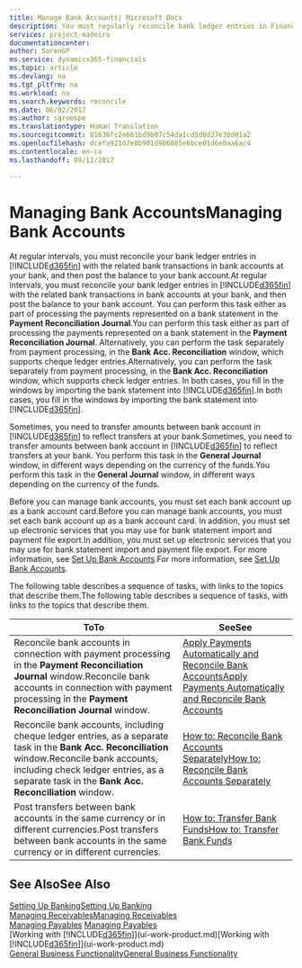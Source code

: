 ```yaml
---
title: Manage Bank Accounts| Microsoft Docs
description: You must regularly reconcile bank ledger entries in Financials with the related bank transactions in your bank accounts.
services: project-madeira
documentationcenter: 
author: SorenGP
ms.service: dynamics365-financials
ms.topic: article
ms.devlang: na
ms.tgt_pltfrm: na
ms.workload: na
ms.search.keywords: reconcile
ms.date: 06/02/2017
ms.author: sgroespe
ms.translationtype: Human Translation
ms.sourcegitcommit: 81636fc2e661bd9b07c54da1cd5d0d27e30d01a2
ms.openlocfilehash: dcefa921d7e8b901d906085e6bce01d6e0aa6ac4
ms.contentlocale: en-ca
ms.lasthandoff: 09/11/2017

---
```

# <a name="managing-bank-accounts"></a><span data-ttu-id="37f06-103">Managing Bank Accounts</span><span class="sxs-lookup"><span data-stu-id="37f06-103">Managing Bank Accounts</span></span>
<span data-ttu-id="37f06-104">At regular intervals, you must reconcile your bank ledger entries in [!INCLUDE[d365fin](includes/d365fin_md.md)] with the related bank transactions in bank accounts at your bank, and then post the balance to your bank account.</span><span class="sxs-lookup"><span data-stu-id="37f06-104">At regular intervals, you must reconcile your bank ledger entries in [!INCLUDE[d365fin](includes/d365fin_md.md)] with the related bank transactions in bank accounts at your bank, and then post the balance to your bank account.</span></span> <span data-ttu-id="37f06-105">You can perform this task either as part of processing the payments represented on a bank statement in the **Payment Reconciliation Journal**.</span><span class="sxs-lookup"><span data-stu-id="37f06-105">You can perform this task either as part of processing the payments represented on a bank statement in the **Payment Reconciliation Journal**.</span></span> <span data-ttu-id="37f06-106">Alternatively, you can perform the task separately from payment processing, in the **Bank Acc. Reconciliation** window, which supports cheque ledger entries.</span><span class="sxs-lookup"><span data-stu-id="37f06-106">Alternatively, you can perform the task separately from payment processing, in the **Bank Acc. Reconciliation** window, which supports check ledger entries.</span></span> <span data-ttu-id="37f06-107">In both cases, you fill in the windows by importing the bank statement into [!INCLUDE[d365fin](includes/d365fin_md.md)].</span><span class="sxs-lookup"><span data-stu-id="37f06-107">In both cases, you fill in the windows by importing the bank statement into [!INCLUDE[d365fin](includes/d365fin_md.md)].</span></span>

<span data-ttu-id="37f06-108">Sometimes, you need to transfer amounts between bank account in [!INCLUDE[d365fin](includes/d365fin_md.md)] to reflect transfers at your bank.</span><span class="sxs-lookup"><span data-stu-id="37f06-108">Sometimes, you need to transfer amounts between bank account in [!INCLUDE[d365fin](includes/d365fin_md.md)] to reflect transfers at your bank.</span></span> <span data-ttu-id="37f06-109">You perform this task in the **General Journal** window, in different ways depending on the currency of the funds.</span><span class="sxs-lookup"><span data-stu-id="37f06-109">You perform this task in the **General Journal** window, in different ways depending on the currency of the funds.</span></span>

<span data-ttu-id="37f06-110">Before you can manage bank accounts, you must set each bank account up as a bank account card.</span><span class="sxs-lookup"><span data-stu-id="37f06-110">Before you can manage bank accounts, you must set each bank account up as a bank account card.</span></span> <span data-ttu-id="37f06-111">In addition, you must set up electronic services that you may use for bank statement import and payment file export.</span><span class="sxs-lookup"><span data-stu-id="37f06-111">In addition, you must set up electronic services that you may use for bank statement import and payment file export.</span></span> <span data-ttu-id="37f06-112">For more information, see [Set Up Bank Accounts](bank-setup-banking.md).</span><span class="sxs-lookup"><span data-stu-id="37f06-112">For more information, see [Set Up Bank Accounts](bank-setup-banking.md).</span></span>

<span data-ttu-id="37f06-113">The following table describes a sequence of tasks, with links to the topics that describe them.</span><span class="sxs-lookup"><span data-stu-id="37f06-113">The following table describes a sequence of tasks, with links to the topics that describe them.</span></span>

| <span data-ttu-id="37f06-114">To</span><span class="sxs-lookup"><span data-stu-id="37f06-114">To</span></span> | <span data-ttu-id="37f06-115">See</span><span class="sxs-lookup"><span data-stu-id="37f06-115">See</span></span> |
| --- | --- |
| <span data-ttu-id="37f06-116">Reconcile bank accounts in connection with payment processing in the **Payment Reconciliation Journal** window.</span><span class="sxs-lookup"><span data-stu-id="37f06-116">Reconcile bank accounts in connection with payment processing in the **Payment Reconciliation Journal** window.</span></span> |[<span data-ttu-id="37f06-117">Apply Payments Automatically and Reconcile Bank Accounts</span><span class="sxs-lookup"><span data-stu-id="37f06-117">Apply Payments Automatically and Reconcile Bank Accounts</span></span>](receivables-apply-payments-auto-reconcile-bank-accounts.md) |
| <span data-ttu-id="37f06-118">Reconcile bank accounts, including cheque ledger entries, as a separate task in the **Bank Acc. Reconciliation** window.</span><span class="sxs-lookup"><span data-stu-id="37f06-118">Reconcile bank accounts, including check ledger entries, as a separate task in the **Bank Acc. Reconciliation** window.</span></span> |[<span data-ttu-id="37f06-119">How to: Reconcile Bank Accounts Separately</span><span class="sxs-lookup"><span data-stu-id="37f06-119">How to: Reconcile Bank Accounts Separately</span></span>](bank-how-reconcile-bank-accounts-separately.md) |
| <span data-ttu-id="37f06-120">Post transfers between bank accounts in the same currency or in different currencies.</span><span class="sxs-lookup"><span data-stu-id="37f06-120">Post transfers between bank accounts in the same currency or in different currencies.</span></span> |[<span data-ttu-id="37f06-121">How to: Transfer Bank Funds</span><span class="sxs-lookup"><span data-stu-id="37f06-121">How to: Transfer Bank Funds</span></span>](bank-how-transfer-bank-funds.md) |

## <a name="see-also"></a><span data-ttu-id="37f06-122">See Also</span><span class="sxs-lookup"><span data-stu-id="37f06-122">See Also</span></span>
[<span data-ttu-id="37f06-123">Setting Up Banking</span><span class="sxs-lookup"><span data-stu-id="37f06-123">Setting Up Banking</span></span>](bank-setup-banking.md)  
[<span data-ttu-id="37f06-124">Managing Receivables</span><span class="sxs-lookup"><span data-stu-id="37f06-124">Managing Receivables</span></span>](receivables-manage-receivables.md)  
<span data-ttu-id="37f06-125">[Managing Payables](payables-manage-payables.md)  </span><span class="sxs-lookup"><span data-stu-id="37f06-125">[Managing Payables](payables-manage-payables.md)  </span></span>  
<span data-ttu-id="37f06-126">[Working with [!INCLUDE[d365fin](includes/d365fin_md.md)]](ui-work-product.md)</span><span class="sxs-lookup"><span data-stu-id="37f06-126">[Working with [!INCLUDE[d365fin](includes/d365fin_md.md)]](ui-work-product.md)</span></span>  
[<span data-ttu-id="37f06-127">General Business Functionality</span><span class="sxs-lookup"><span data-stu-id="37f06-127">General Business Functionality</span></span>](ui-across-business-areas.md)  

